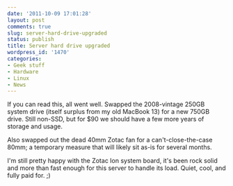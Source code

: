 ```yaml
---
date: '2011-10-09 17:01:28'
layout: post
comments: true
slug: server-hard-drive-upgraded
status: publish
title: Server hard drive upgraded
wordpress_id: '1470'
categories:
- Geek stuff
- Hardware
- Linux
- News
---
```


If you can read this, all went well. Swapped the 2008-vintage 250GB system drive (itself surplus from my old MacBook 13) for a new 750GB drive. Still non-SSD, but for $90 we should have a few more years of storage and usage. 

Also swapped out the dead 40mm Zotac fan for a can't-close-the-case 80mm; a temporary measure that will likely sit as-is for several months.

I'm still pretty happy with the Zotac Ion system board, it's been rock solid and more than fast enough for this server to handle its load. Quiet, cool, and fully paid for. ;)


